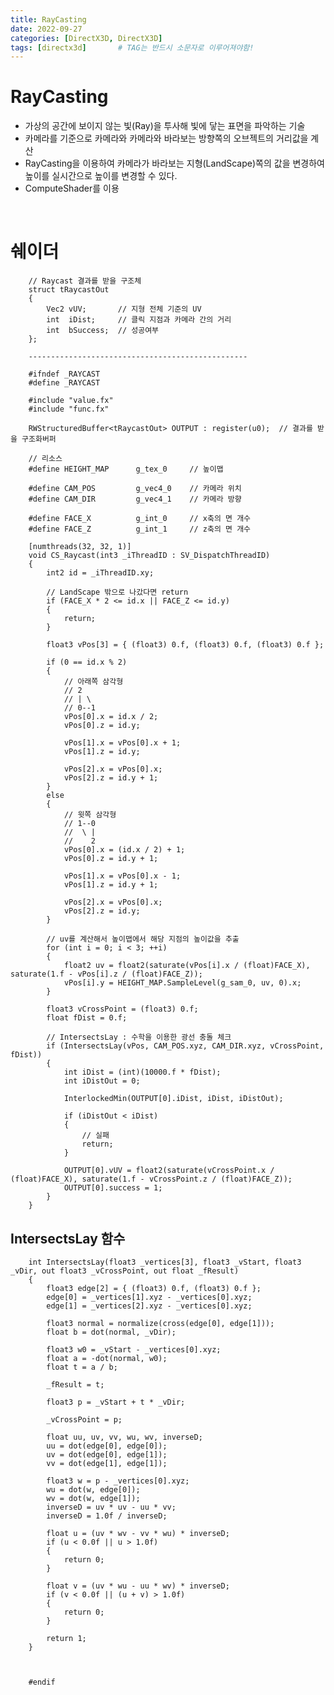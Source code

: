```yaml
---
title: RayCasting
date: 2022-09-27
categories: [DirectX3D, DirectX3D]
tags: [directx3d]		# TAG는 반드시 소문자로 이루어져야함!
---
```


RayCasting
================
* 가상의 공간에 보이지 않는 빛(Ray)을 투사해 빛에 닿는 표면을 파악하는 기술
* 카메라를 기준으로 카메라와 카메라와 바라보는 방향쪽의 오브젝트의 거리값을 계산
* RayCasting을 이용하여 카메라가 바라보는 지형(LandScape)쪽의 값을 변경하여 높이를 실시간으로 높이를 변경할 수 있다.
* ComputeShader를 이용


<br>

쉐이더
=================

        // Raycast 결과를 받을 구조체
        struct tRaycastOut
        {
            Vec2 vUV;       // 지형 전체 기준의 UV
            int  iDist;     // 클릭 지점과 카메라 간의 거리
            int  bSuccess;  // 성공여부
        };

        -------------------------------------------------

        #ifndef _RAYCAST
        #define _RAYCAST

        #include "value.fx"
        #include "func.fx"

        RWStructuredBuffer<tRaycastOut> OUTPUT : register(u0);  // 결과를 받을 구조화버퍼

        // 리소스
        #define HEIGHT_MAP      g_tex_0     // 높이맵

        #define CAM_POS         g_vec4_0    // 카메라 위치
        #define CAM_DIR         g_vec4_1    // 카메라 방향

        #define FACE_X          g_int_0     // x축의 면 개수
        #define FACE_Z          g_int_1     // z축의 면 개수

        [numthreads(32, 32, 1)]
        void CS_Raycast(int3 _iThreadID : SV_DispatchThreadID)
        {
            int2 id = _iThreadID.xy;

            // LandScape 밖으로 나갔다면 return
            if (FACE_X * 2 <= id.x || FACE_Z <= id.y)
            {
                return;
            }    
            
            float3 vPos[3] = { (float3) 0.f, (float3) 0.f, (float3) 0.f };

            if (0 == id.x % 2)
            {
                // 아래쪽 삼각형        
                // 2
                // | \
                // 0--1        
                vPos[0].x = id.x / 2;
                vPos[0].z = id.y;

                vPos[1].x = vPos[0].x + 1;
                vPos[1].z = id.y;

                vPos[2].x = vPos[0].x;
                vPos[2].z = id.y + 1;
            }
            else
            {
                // 윗쪽 삼각형
                // 1--0
                //  \ |
                //    2  
                vPos[0].x = (id.x / 2) + 1;
                vPos[0].z = id.y + 1;

                vPos[1].x = vPos[0].x - 1;
                vPos[1].z = id.y + 1;

                vPos[2].x = vPos[0].x;
                vPos[2].z = id.y;
            }

            // uv를 계산해서 높이맵에서 해당 지점의 높이값을 추출
            for (int i = 0; i < 3; ++i)
            {
                float2 uv = float2(saturate(vPos[i].x / (float)FACE_X), saturate(1.f - vPos[i].z / (float)FACE_Z));
                vPos[i].y = HEIGHT_MAP.SampleLevel(g_sam_0, uv, 0).x;
            }

            float3 vCrossPoint = (float3) 0.f;
            float fDist = 0.f;

            // IntersectsLay : 수학을 이용한 광선 충돌 체크
            if (IntersectsLay(vPos, CAM_POS.xyz, CAM_DIR.xyz, vCrossPoint, fDist))
            {
                int iDist = (int)(10000.f * fDist);
                int iDistOut = 0;

                InterlockedMin(OUTPUT[0].iDist, iDist, iDistOut);

                if (iDistOut < iDist)
                {
                    // 실패
                    return;
                }

                OUTPUT[0].vUV = float2(saturate(vCrossPoint.x / (float)FACE_X), saturate(1.f - vCrossPoint.z / (float)FACE_Z));
                OUTPUT[0].success = 1;
            }
        }


IntersectsLay 함수
----------------------

        int IntersectsLay(float3 _vertices[3], float3 _vStart, float3 _vDir, out float3 _vCrossPoint, out float _fResult)
        {
            float3 edge[2] = { (float3) 0.f, (float3) 0.f };
            edge[0] = _vertices[1].xyz - _vertices[0].xyz;
            edge[1] = _vertices[2].xyz - _vertices[0].xyz;

            float3 normal = normalize(cross(edge[0], edge[1]));
            float b = dot(normal, _vDir);

            float3 w0 = _vStart - _vertices[0].xyz;
            float a = -dot(normal, w0);
            float t = a / b;

            _fResult = t;

            float3 p = _vStart + t * _vDir;

            _vCrossPoint = p;

            float uu, uv, vv, wu, wv, inverseD;
            uu = dot(edge[0], edge[0]);
            uv = dot(edge[0], edge[1]);
            vv = dot(edge[1], edge[1]);

            float3 w = p - _vertices[0].xyz;
            wu = dot(w, edge[0]);
            wv = dot(w, edge[1]);
            inverseD = uv * uv - uu * vv;
            inverseD = 1.0f / inverseD;

            float u = (uv * wv - vv * wu) * inverseD;
            if (u < 0.0f || u > 1.0f)
            {
                return 0;
            }

            float v = (uv * wu - uu * wv) * inverseD;
            if (v < 0.0f || (u + v) > 1.0f)
            {
                return 0;
            }

            return 1;
        }



        #endif